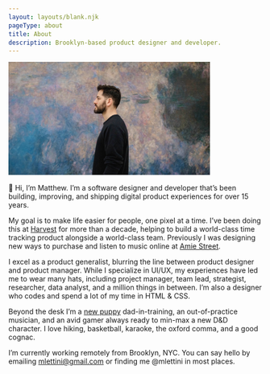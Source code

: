 ```yaml
---
layout: layouts/blank.njk
pageType: about
title: About
description: Brooklyn-based product designer and developer.
---
```


<section>
  <div class="inner">

<img src="/images/matthew-lettini-portrait.jpg" alt="A portrait of Matthew Lettini" class="portrait" width="400" height="225" data-zoomable>

👋 Hi, I’m Matthew. I’m a software designer and developer that’s been building, improving, and shipping digital product experiences for over 15 years.

My goal is to make life easier for people, one pixel at a time. I’ve been doing this at [Harvest](https://getharvest.com) for more than a decade, helping to build a world-class time tracking product alongside a world-class team. Previously I was designing new ways to purchase and listen to music online at [Amie Street](https://en.wikipedia.org/wiki/Amie_Street).

I excel as a product generalist, blurring the line between product designer and product manager. While I specialize in UI/UX, my experiences have led me to wear many hats, including project manager, team lead, strategist, researcher, data analyst, and a million things in between. I’m also a designer who codes and spend a lot of my time in HTML & CSS.

Beyond the desk I’m a <a href="https://www.instagram.com/p/CXeYImOFqui" target="_blank" rel="noopener">new puppy</a> dad-in-training, an out-of-practice musician, and an avid gamer always ready to min-max a new D&D character. I love hiking, basketball, karaoke, the oxford comma, and a good cognac.

I’m currently working remotely from Brooklyn, NYC. You can say hello by emailing <a href="mailto:mlettini@gmail.com?subject=Hello!" aria-label="Email me">mlettini@gmail.com</a> or finding me @mlettini in most places.

  </div>
</section>
